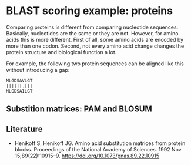 # BLAST​ ​scoring example: proteins

Comparing proteins is different from comparing nucleotide sequences. Basically, nucleotides
are the same or they are not. However, for amino acids this is more different. First of all,
some amino acids are encoded by more than one codon. Second, not every amino acid change
changes the protein structure and biological function a lot.

For example, the following two protein sequences can be aligned like this without
introducing a gap:

```
MLGDSAVLGT
||||||.|||
MLGDSAILGT
```

## Substition matrices: PAM and BLOSUM




## Literature

* Henikoff S, Henikoff JG. Amino acid substitution matrices from protein blocks.
  Proceedings of the National Academy of Sciences. 1992 Nov 15;89(22):10915–9.
  https://doi.org/10.1073/pnas.89.22.10915 
